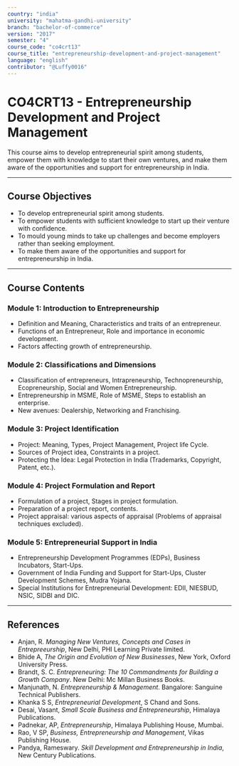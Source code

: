 ```yaml
---
country: "india"
university: "mahatma-gandhi-university"
branch: "bachelor-of-commerce"
version: "2017"
semester: "4"
course_code: "co4crt13"
course_title: "entrepreneurship-development-and-project-management"
language: "english"
contributor: "@Luffy0016"
---
```

# CO4CRT13 - Entrepreneurship Development and Project Management

This course aims to develop entrepreneurial spirit among students, empower them with knowledge to start their own ventures, and make them aware of the opportunities and support for entrepreneurship in India.

---
## Course Objectives

* To develop entrepreneurial spirit among students.
* To empower students with sufficient knowledge to start up their venture with confidence.
* To mould young minds to take up challenges and become employers rather than seeking employment.
* To make them aware of the opportunities and support for entrepreneurship in India.

---
## Course Contents

### Module 1: Introduction to Entrepreneurship 
* Definition and Meaning, Characteristics and traits of an entrepreneur.
* Functions of an Entrepreneur, Role and importance in economic development.
* Factors affecting growth of entrepreneurship.

### Module 2: Classifications and Dimensions 
* Classification of entrepreneurs, Intrapreneurship, Technopreneurship, Ecopreneurship, Social and Women Entrepreneurship.
* Entrepreneurship in MSME, Role of MSME, Steps to establish an enterprise.
* New avenues: Dealership, Networking and Franchising.

### Module 3: Project Identification  
* Project: Meaning, Types, Project Management, Project life Cycle.
* Sources of Project idea, Constraints in a project.
* Protecting the Idea: Legal Protection in India (Trademarks, Copyright, Patent, etc.).

### Module 4: Project Formulation and Report  
* Formulation of a project, Stages in project formulation.
* Preparation of a project report, contents.
* Project appraisal: various aspects of appraisal (Problems of appraisal techniques excluded).

### Module 5: Entrepreneurial Support in India  
* Entrepreneurship Development Programmes (EDPs), Business Incubators, Start-Ups.
* Government of India Funding and Support for Start-Ups, Cluster Development Schemes, Mudra Yojana.
* Special Institutions for Entrepreneurial Development: EDII, NIESBUD, NSIC, SIDBI and DIC.

---
## References
* Anjan, R. *Managing New Ventures, Concepts and Cases in Entrepreeurship*, New Delhi, PHI Learning Private limited.
* Bhide A, *The Origin and Evolution of New Businesses*, New York, Oxford University Press.
* Brandt, S. C. *Entrepreneuring: The 10 Commandments for Building a Growth Company*. New Delhi: Mc Millan Business Books.
* Manjunath, N. *Entrepreneurship & Management*. Bangalore: Sanguine Technical Publishers.
* Khanka S S, *Entrepreneurial Development*, S Chand and Sons.
* Desai, Vasant, *Small Scale Business and Entrepreneurship*, Himalaya Publications.
* Padnekar, AP, *Entrepreneurship*, Himalaya Publishing House, Mumbai.
* Rao, V SP, *Business, Entrepreneurship and Management*, Vikas Publishing House.
* Pandya, Rameswary. *Skill Development and Entrepreneurship in India*, New Century Publications.
